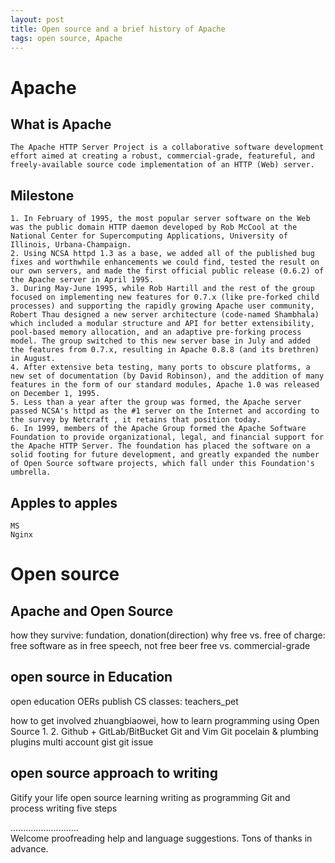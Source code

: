 ```yaml
---
layout: post
title: Open source and a brief history of Apache
tags: open source, Apache
---
```


# Apache
## What is Apache
    The Apache HTTP Server Project is a collaborative software development effort aimed at creating a robust, commercial-grade, featureful, and freely-available source code implementation of an HTTP (Web) server.

## Milestone
    1. In February of 1995, the most popular server software on the Web was the public domain HTTP daemon developed by Rob McCool at the National Center for Supercomputing Applications, University of Illinois, Urbana-Champaign. 
    2. Using NCSA httpd 1.3 as a base, we added all of the published bug fixes and worthwhile enhancements we could find, tested the result on our own servers, and made the first official public release (0.6.2) of the Apache server in April 1995. 
    3. During May-June 1995, while Rob Hartill and the rest of the group focused on implementing new features for 0.7.x (like pre-forked child processes) and supporting the rapidly growing Apache user community, Robert Thau designed a new server architecture (code-named Shambhala) which included a modular structure and API for better extensibility, pool-based memory allocation, and an adaptive pre-forking process model. The group switched to this new server base in July and added the features from 0.7.x, resulting in Apache 0.8.8 (and its brethren) in August.
    4. After extensive beta testing, many ports to obscure platforms, a new set of documentation (by David Robinson), and the addition of many features in the form of our standard modules, Apache 1.0 was released on December 1, 1995.
    5. Less than a year after the group was formed, the Apache server passed NCSA's httpd as the #1 server on the Internet and according to the survey by Netcraft , it retains that position today.
    6. In 1999, members of the Apache Group formed the Apache Software Foundation to provide organizational, legal, and financial support for the Apache HTTP Server. The foundation has placed the software on a solid footing for future development, and greatly expanded the number of Open Source software projects, which fall under this Foundation's umbrella.

## Apples to apples
    MS
    Nginx

# Open source 
## Apache and Open Source
how they survive: fundation, donation(direction)
why free vs. free of charge: free software as in free speech, not free beer
free vs. commercial-grade

## open source in Education
open education
    OERs
    publish
    CS classes: teachers_pet

how to get involved
    zhuangbiaowei, how to learn programming using Open Source
        1. 
        2. 
    Github + GitLab/BitBucket
    Git and Vim
        Git
            pocelain & plumbing
        plugins
            multi account
            gist
            git issue

## open source approach to writing
Gitify your life
open source learning
    writing as programming
    Git and process writing
        five steps

...........................     
Welcome proofreading help and language suggestions. Tons of thanks in advance.

